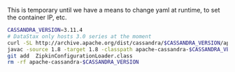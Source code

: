 This is temporary until we have a means to change yaml at runtime, to set the container IP, etc.

```bash
CASSANDRA_VERSION=3.11.4
# DataStax only hosts 3.0 series at the moment
curl -SL http://archive.apache.org/dist/cassandra/$CASSANDRA_VERSION/apache-cassandra-$CASSANDRA_VERSION-bin.tar.gz | tar xz
javac -source 1.8 -target 1.8 -classpath apache-cassandra-$CASSANDRA_VERSION/lib/apache-cassandra-$CASSANDRA_VERSION.jar ZipkinConfigurationLoader.java
git add  ZipkinConfigurationLoader.class
rm -rf apache-cassandra-$CASSANDRA_VERSION
```
